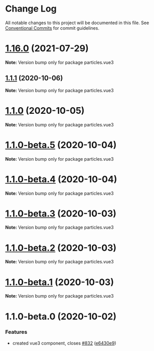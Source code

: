 # Change Log

All notable changes to this project will be documented in this file.
See [Conventional Commits](https://conventionalcommits.org) for commit guidelines.

# [1.16.0](https://github.com/matteobruni/tsparticles/compare/particles.vue3@1.15.0...particles.vue3@1.16.0) (2021-07-29)

**Note:** Version bump only for package particles.vue3





## [1.1.1](https://github.com/matteobruni/tsparticles/compare/particles.vue3@1.1.0...particles.vue3@1.1.1) (2020-10-06)

**Note:** Version bump only for package particles.vue3





# [1.1.0](https://github.com/matteobruni/tsparticles/compare/particles.vue3@1.1.0-beta.5...particles.vue3@1.1.0) (2020-10-05)

**Note:** Version bump only for package particles.vue3





# [1.1.0-beta.5](https://github.com/matteobruni/tsparticles/compare/particles.vue3@1.1.0-beta.4...particles.vue3@1.1.0-beta.5) (2020-10-04)

**Note:** Version bump only for package particles.vue3





# [1.1.0-beta.4](https://github.com/matteobruni/tsparticles/compare/particles.vue3@1.1.0-beta.3...particles.vue3@1.1.0-beta.4) (2020-10-04)

**Note:** Version bump only for package particles.vue3





# [1.1.0-beta.3](https://github.com/matteobruni/tsparticles/compare/particles.vue3@1.1.0-beta.2...particles.vue3@1.1.0-beta.3) (2020-10-03)

**Note:** Version bump only for package particles.vue3





# [1.1.0-beta.2](https://github.com/matteobruni/tsparticles/compare/particles.vue3@1.1.0-beta.1...particles.vue3@1.1.0-beta.2) (2020-10-03)

**Note:** Version bump only for package particles.vue3





# [1.1.0-beta.1](https://github.com/matteobruni/tsparticles/compare/particles.vue3@1.1.0-beta.0...particles.vue3@1.1.0-beta.1) (2020-10-03)

**Note:** Version bump only for package particles.vue3





# 1.1.0-beta.0 (2020-10-02)


### Features

* created vue3 component, closes [#832](https://github.com/matteobruni/tsparticles/issues/832) ([e6430e9](https://github.com/matteobruni/tsparticles/commit/e6430e9162b6cb1ac72c38c02c70521d2e77d949))

